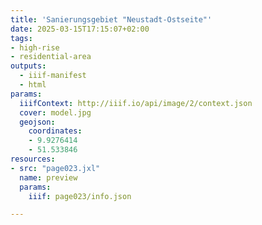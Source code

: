 ```yaml
---
title: 'Sanierungsgebiet "Neustadt-Ostseite"'
date: 2025-03-15T17:15:07+02:00
tags:
- high-rise
- residential-area
outputs:
  - iiif-manifest
  - html
params:
  iiifContext: http://iiif.io/api/image/2/context.json
  cover: model.jpg
  geojson:
    coordinates:
    - 9.9276414
    - 51.533846
resources:
- src: "page023.jxl"
  name: preview
  params:
    iiif: page023/info.json

---
```


